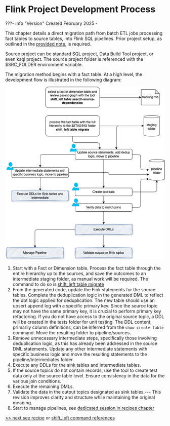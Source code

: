 # Flink Project Development Process

???- info "Version"
    Created February 2025 - 


This chapter details a direct migration path from batch ETL jobs processing fact tables to source tables, into Flink SQL pipelines. Prior project setup, as outlined in the [provided note](./setup.md), is required.

Source project can be standard SQL project, Data Build Tool project, or even ksql project. The source project folder is referenced with the $SRC_FOLDER environment variable. 

The migration method begins with a fact table. At a high level, the development flow is illustrated in the following diagram:

![](./images/working_flow_chart.drawio.png)

1. Start with a Fact or Dimension table. Process the fact table through the entire hierarchy up to the sources, and save the outcomes to an intermediate staging folder, as manual work will be required. The command to do so is [shift_left table migrate](./command.md/#table-migrate)
2. From the generated code, update the Fink statements for the source tables. Complete the deduplication logic in the generated DML to reflect the dbt logic applied for deduplication. The new table should use an upsert append log with a specific primary key. Since the source topic may not have the same primary key, it is crucial to perform primary key refactoring. If you do not have access to the original source topic, a DDL will be created in the tests folder for unit testing. The DDL content, primarily column definitions, can be inferred from the `show create table` command. Move the resulting folder to pipeline/sources.
3. Remove unnecessary intermediate steps, specifically those involving deduplication logic, as this has already been addressed in the source DML statements. Update any other intermediate statements with specific business logic and move the resulting statements to the pipeline/intermediates folder.
4. Execute any DDLs for the sink tables and intermediate tables.
5. If the source topics do not contain records, use the tool to create test data only at the source table level. Ensure consistency in the data for the various join conditions.
6. Execute the remaining DMLs.
7. Validate the data in the output topics designated as sink tables.--- This revision improves clarity and structure while maintaining the original meaning.
8. Start to manage pipelines, see [dedicated session in recipes chapter](./recipes.md/#pipeline-deployment)

[>> next see recipe](./recipes.md) or [shift_left command references](./command.md)